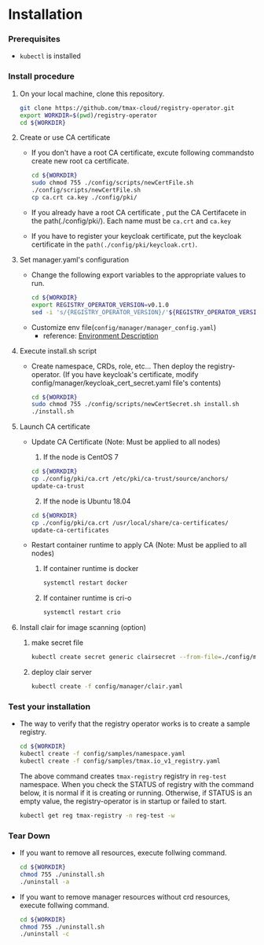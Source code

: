 # Installation

### Prerequisites
* `kubectl` is installed

### Install procedure
1. On your local machine, clone this repository.
    ```bash
    git clone https://github.com/tmax-cloud/registry-operator.git
	export WORKDIR=$(pwd)/registry-operator
    cd ${WORKDIR}
    ```
    
2. Create or use CA certificate
	* If you don't have a root CA certificate, excute following commandsto create new root ca certificate.
		```bash
		cd ${WORKDIR}
		sudo chmod 755 ./config/scripts/newCertFile.sh
		./config/scripts/newCertFile.sh
		cp ca.crt ca.key ./config/pki/
		``` 

	* If you already have a root CA certificate , put the CA Certifacete in the path(./config/pki/). 
	Each name must be `ca.crt` and `ca.key`

	* If you have to register your keycloak certificate, put the keycloak certificate in the `path(./config/pki/keycloak.crt)`.

3. Set manager.yaml's configuration
	* Change the following export variables to the appropriate values to run.
		```bash
		cd ${WORKDIR}
		export REGISTRY_OPERATOR_VERSION=v0.1.0
		sed -i 's/{REGISTRY_OPERATOR_VERSION}/'${REGISTRY_OPERATOR_VERSION}'/g' ./config/manager/manager.yaml
		```
	* Customize env file(`config/manager/manager_config.yaml`)
		* reference: [Environment Description](./docs/envs.md) 

4. Execute install.sh script
	* Create namespace, CRDs, role, etc... Then deploy the registry-operator.
	(If you have keycloak's certificate, modify config/manager/keycloak_cert_secret.yaml file's contents)
		```bash
		cd ${WORKDIR}
		sudo chmod 755 ./config/scripts/newCertSecret.sh install.sh
		./install.sh 
		```
		
5. Launch CA certificate
	* Update CA Certificate (Note: Must be applied to all nodes)
		1) If the node is CentOS 7
		```bash
		cd ${WORKDIR}
		cp ./config/pki/ca.crt /etc/pki/ca-trust/source/anchors/
		update-ca-trust
		```

		2) If the node is Ubuntu 18.04
		```bash
		cd ${WORKDIR}
		cp ./config/pki/ca.crt /usr/local/share/ca-certificates/
		update-ca-certificates
		```
		
	* Restart container runtime to apply CA (Note: Must be applied to all nodes)
		1) If container runtime is docker
			```bash
			systemctl restart docker
			```

		2) If container runtime is cri-o
			```bash
			systemctl restart crio
			```

6. Install clair for image scanning (option)
	1) make secret file
		```bash
		kubectl create secret generic clairsecret --from-file=./config/manager/clair_config.yaml
		```
	2) deploy clair server
		```bash
		kubectl create -f config/manager/clair.yaml
		```

### Test your installation
* The way to verify that the registry operator works is to create a sample registry.
    ```bash
    cd ${WORKDIR}
    kubectl create -f config/samples/namespace.yaml
    kubectl create -f config/samples/tmax.io_v1_registry.yaml
    ```

    The above command creates `tmax-registry` registry in `reg-test` namespace. 
    When you check the STATUS of registry with the command below, it is normal if it is creating or running. 
    Otherwise, if STATUS is an empty value, the registry-operator is in startup or failed to start.
    ```bash
    kubectl get reg tmax-registry -n reg-test -w
    ```

### Tear Down
* If you want to remove all resources, execute follwing command.
    ```bash
    cd ${WORKDIR}
    chmod 755 ./uninstall.sh
    ./uninstall -a
    ```
* If you want to remove manager resources without crd resources, execute follwing command.
    ```bash
    cd ${WORKDIR}
    chmod 755 ./uninstall.sh
    ./uninstall -c
    ```
